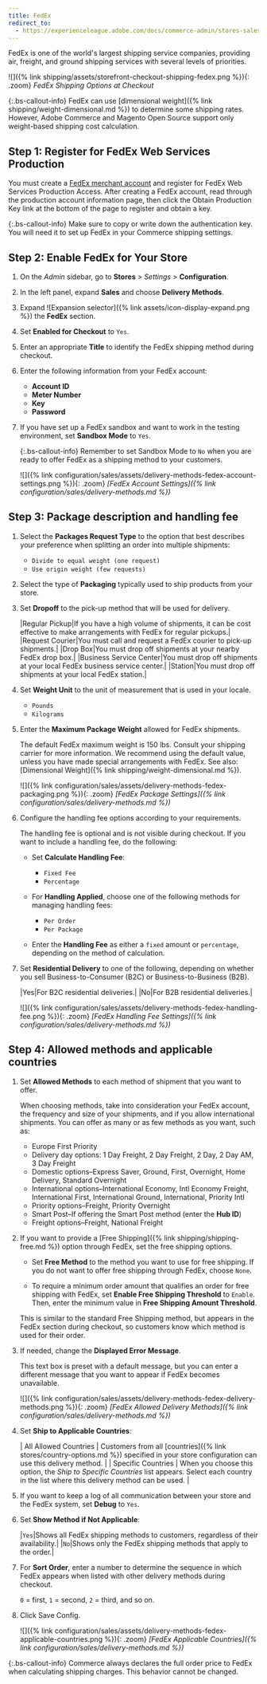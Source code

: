```yaml
---
title: FedEx
redirect_to:
  - https://experienceleague.adobe.com/docs/commerce-admin/stores-sales/delivery/shipping-carriers/fedex.html
---
```


FedEx is one of the world's largest shipping service companies, providing air, freight, and ground shipping services with several levels of priorities.

![]({% link shipping/assets/storefront-checkout-shipping-fedex.png %}){: .zoom}
*FedEx Shipping Options at Checkout*

{:.bs-callout-info}
FedEx can use [dimensional weight]({% link shipping/weight-dimensional.md %}) to determine some shipping rates. However, Adobe Commerce and Magento Open Source support only weight-based shipping cost calculation.

## Step 1: Register for FedEx Web Services Production

You must create a [FedEx merchant account][1] and register for FedEx Web Services Production Access. After creating a FedEx account, read through the production account information page, then click the Obtain Production Key link at the bottom of the page to register and obtain a key.

{:.bs-callout-info}
Make sure to copy or write down the authentication key. You will need it to set up FedEx in your Commerce shipping settings.

## Step 2: Enable FedEx for Your Store

1. On the _Admin_ sidebar, go to **Stores** > _Settings_ > **Configuration**.

1. In the left panel, expand **Sales** and choose **Delivery Methods**.

1. Expand ![Expansion selector]({% link assets/icon-display-expand.png %}) the **FedEx** section.

1. Set **Enabled for Checkout** to `Yes`.

1. Enter an appropriate **Title** to identify the FedEx shipping method during checkout.

1. Enter the following information from your FedEx account:

   - **Account ID**
   - **Meter Number**
   - **Key**
   - **Password**

1. If you have set up a FedEx sandbox and want to work in the testing environment, set **Sandbox Mode** to `Yes`.

   {:.bs-callout-info}
   Remember to set Sandbox Mode to `No` when you are ready to offer FedEx as a shipping method to your customers.

   ![]({% link configuration/sales/assets/delivery-methods-fedex-account-settings.png %}){: .zoom}
   _[FedEx Account Settings]({% link configuration/sales/delivery-methods.md %})_

## Step 3: Package description and handling fee

1. Select the **Packages Request Type** to the option that best describes your preference when splitting an order into multiple shipments:

   - `Divide to equal weight (one request)`
   - `Use origin weight (few requests)`

1. Select the type of **Packaging** typically used to ship products from your store.

1. Set **Dropoff** to the pick-up method that will be used for delivery.

    |Regular Pickup|If you have a high volume of shipments, it can be cost effective to make arrangements with FedEx for regular pickups.|
    |Request Courier|You must call and request a FedEx courier to pick-up shipments.|
    |Drop Box|You must drop off shipments at your nearby FedEx drop box.|
    |Business Service Center|You must drop off shipments at your local FedEx business service center.|
    |Station|You must drop off shipments at your local FedEx station.|

1. Set **Weight Unit** to the unit of measurement that is used in your locale.

   - `Pounds`
   - `Kilograms`

1. Enter the **Maximum Package Weight** allowed for FedEx shipments.

   The default FedEx maximum weight is 150 lbs. Consult your shipping carrier for more information. We recommend using the default value, unless you have made special arrangements with FedEx. See also: [Dimensional Weight]({% link shipping/weight-dimensional.md %}).

   ![]({% link configuration/sales/assets/delivery-methods-fedex-packaging.png %}){: .zoom}
   _[FedEx Package Settings]({% link configuration/sales/delivery-methods.md %})_

1. Configure the handling fee options according to your requirements.

   The handling fee is optional and is not visible during checkout. If you want to include a handling fee, do the following:

   - Set **Calculate Handling Fee**:

      - `Fixed Fee`
      - `Percentage`

   - For **Handling Applied**, choose one of the following methods for managing handling fees:

      - `Per Order`
      - `Per Package`

   - Enter the **Handling Fee** as either a `fixed` amount or `percentage`, depending on the method of calculation.

1. Set **Residential Delivery** to one of the following, depending on whether you sell Business-to-Consumer (B2C) or Business-to-Business (B2B).

   |Yes|For B2C residential deliveries.|
   |No|For B2B residential deliveries.|

   ![]({% link configuration/sales/assets/delivery-methods-fedex-handling-fee.png %}){: .zoom}
   _[FedEx Handling Fee Settings]({% link configuration/sales/delivery-methods.md %})_

## Step 4: Allowed methods and applicable countries

1. Set **Allowed Methods** to each method of shipment that you want to offer.

   When choosing methods, take into consideration your FedEx account, the frequency and size of your shipments, and if you allow international shipments. You can offer as many or as few methods as you want, such as:

   - Europe First Priority
   - Delivery day options: 1 Day Freight, 2 Day Freight, 2 Day, 2 Day AM, 3 Day Freight
   - Domestic options–Express Saver, Ground, First, Overnight, Home Delivery, Standard Overnight
   - International options–International Economy, Intl Economy Freight, International First, International Ground, International, Priority Intl
   - Priority options–Freight, Priority Overnight
   - Smart Post–If offering the Smart Post method (enter the **Hub ID**)
   - Freight options–Freight, National Freight

1. If you want to provide a [Free Shipping]({% link shipping/shipping-free.md %}) option through FedEx, set the free shipping options.

   - Set **Free Method** to the method you want to use for free shipping. If you do not want to offer free shipping through FedEx, choose `None`.

   - To require a minimum order amount that qualifies an order for free shipping with FedEx, set **Enable Free Shipping Threshold** to `Enable`. Then, enter the minimum value in **Free Shipping Amount Threshold**.

   This is similar to the standard Free Shipping method, but appears in the FedEx section during checkout, so customers know which method is used for their order.

1. If needed, change the **Displayed Error Message**.

   This text box is preset with a default message, but you can enter a different message that you want to appear if FedEx becomes unavailable.

   ![]({% link configuration/sales/assets/delivery-methods-fedex-delivery-methods.png %}){: .zoom}
   _[FedEx Allowed Delivery Methods]({% link configuration/sales/delivery-methods.md %})_

1. Set **Ship to Applicable Countries**:

   | All Allowed Countries | Customers from all [countries]({% link stores/country-options.md %}) specified in your store configuration can use this delivery method. |
   | Specific Countries | When you choose this option, the _Ship to Specific Countries_ list appears. Select each country in the list where this delivery method can be used. |

1. If you want to keep a log of all communication between your store and the FedEx system, set **Debug** to `Yes`.

1. Set **Show Method if Not Applicable**:

    |`Yes`|Shows all FedEx shipping methods to customers, regardless of their availability.|
    |`No`|Shows only the FedEx shipping methods that apply to the order.|

1. For **Sort Order**, enter a number to determine the sequence in which FedEx appears when listed with other delivery methods during checkout.

   `0` = first, `1` = second, `2` = third, and so on.

1. Click <span class="btn">Save Config</span>.

   ![]({% link configuration/sales/assets/delivery-methods-fedex-applicable-countries.png %}){: .zoom}
   _[FedEx Applicable Countries]({% link configuration/sales/delivery-methods.md %})_

{:.bs-callout-info}
Commerce always declares the full order price to FedEx when calculating shipping charges. This behavior cannot be changed.

[1]: https://www.fedex.com/login/web/jsp/contactInfo1.jsp
